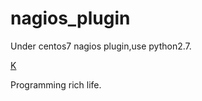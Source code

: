 nagios_plugin
======
Under centos7 nagios plugin,use python2.7.
                                


<p><a href="https://www.ktianc.com" style="margin-right:auto;">K</a>
<p style="margin-right:auto;">Programming rich life.</p>


